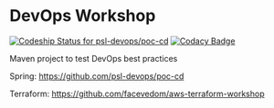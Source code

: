 # DevOps Workshop
[![Codeship Status for psl-devops/poc-cd](https://app.codeship.com/projects/8ecad730-15eb-0137-672b-429b16ef079e/status?branch=develop)](https://app.codeship.com/projects/327817)
[![Codacy Badge](https://api.codacy.com/project/badge/Grade/25d66a7758aa43a997326ded7d58088a)](https://www.codacy.com/app/PSL/poc-cd?utm_source=github.com&amp;utm_medium=referral&amp;utm_content=psl-devops/poc-cd&amp;utm_campaign=Badge_Grade)

Maven project to test DevOps best practices


Spring: https://github.com/psl-devops/poc-cd

Terraform: https://github.com/facevedom/aws-terraform-workshop

